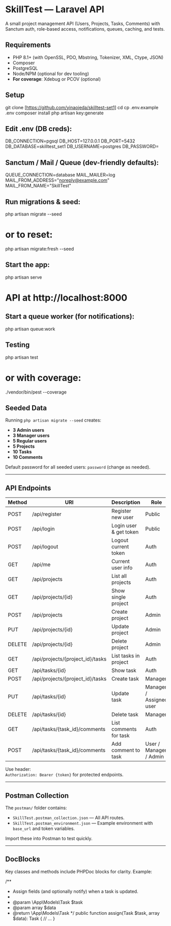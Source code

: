 # SkillTest — Laravel API

A small project management API (Users, Projects, Tasks, Comments) with Sanctum auth, role-based access, notifications, queues, caching, and tests.

## Requirements

-   PHP 8.1+ (with OpenSSL, PDO, Mbstring, Tokenizer, XML, Ctype, JSON)
-   Composer
-   PostgreSQL
-   Node/NPM (optional for dev tooling)
-   **For coverage**: Xdebug or PCOV (optional)

## Setup

git clone [https://github.com/yinaojeda/skilltest-set1]
cd <your-folder>
cp .env.example .env
composer install
php artisan key:generate

## Edit .env (DB creds):

DB_CONNECTION=pgsql
DB_HOST=127.0.0.1
DB_PORT=5432
DB_DATABASE=skilltest_set1
DB_USERNAME=postgres
DB_PASSWORD=

## Sanctum / Mail / Queue (dev-friendly defaults):

QUEUE_CONNECTION=database
MAIL_MAILER=log
MAIL_FROM_ADDRESS="noreply@example.com"
MAIL_FROM_NAME="SkillTest"

## Run migrations & seed:

php artisan migrate --seed

# or to reset:

php artisan migrate:fresh --seed

## Start the app:

php artisan serve

# API at http://localhost:8000

## Start a queue worker (for notifications):

php artisan queue:work

## Testing

php artisan test

# or with coverage:

./vendor/bin/pest --coverage

## Seeded Data

Running `php artisan migrate --seed` creates:

-   **3 Admin users**
-   **3 Manager users**
-   **5 Regular users**
-   **5 Projects**
-   **10 Tasks**
-   **10 Comments**

Default password for all seeded users: `password` (change as needed).

---

## API Endpoints

| Method | URI                              | Description            | Role                    |
| ------ | -------------------------------- | ---------------------- | ----------------------- |
| POST   | /api/register                    | Register new user      | Public                  |
| POST   | /api/login                       | Login user & get token | Public                  |
| POST   | /api/logout                      | Logout current token   | Auth                    |
| GET    | /api/me                          | Current user info      | Auth                    |
| GET    | /api/projects                    | List all projects      | Auth                    |
| GET    | /api/projects/{id}               | Show single project    | Auth                    |
| POST   | /api/projects                    | Create project         | Admin                   |
| PUT    | /api/projects/{id}               | Update project         | Admin                   |
| DELETE | /api/projects/{id}               | Delete project         | Admin                   |
| GET    | /api/projects/{project_id}/tasks | List tasks in project  | Auth                    |
| GET    | /api/tasks/{id}                  | Show task              | Auth                    |
| POST   | /api/projects/{project_id}/tasks | Create task            | Manager                 |
| PUT    | /api/tasks/{id}                  | Update task            | Manager / Assigned user |
| DELETE | /api/tasks/{id}                  | Delete task            | Manager                 |
| GET    | /api/tasks/{task_id}/comments    | List comments for task | Auth                    |
| POST   | /api/tasks/{task_id}/comments    | Add comment to task    | User / Manager / Admin  |

Use header:  
`Authorization: Bearer {token}` for protected endpoints.

---

## Postman Collection

The `postman/` folder contains:

-   `SkillTest.postman_collection.json` — All API routes.
-   `SkillTest.postman_environment.json` — Example environment with `base_url` and token variables.

Import these into Postman to test quickly.

---

## DocBlocks

Key classes and methods include PHPDoc blocks for clarity. Example:

/\*\*

-   Assign fields (and optionally notify) when a task is updated.
-
-   @param \App\Models\Task $task
-   @param array $data
-   @return \App\Models\Task
    \*/
    public function assign(Task $task, array $data): Task
    {
    // ...
    }
